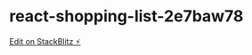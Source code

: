 # react-shopping-list-2e7baw78

[Edit on StackBlitz ⚡️](https://stackblitz.com/edit/react-shopping-list-example-qjmu2o)
